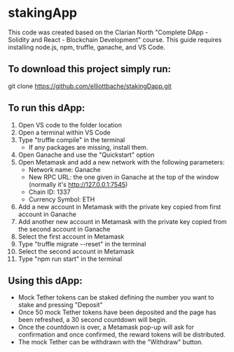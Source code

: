 # stakingApp

This code was created based on the Clarian North "Complete DApp - Solidity and React - Blockchain Development" course.
This guide requires installing node.js, npm, truffle, ganache, and VS Code.

## To download this project simply run: 

git clone https://github.com/elliottbache/stakingDapp.git

## To run this dApp:
1. Open VS code to the folder location
2. Open a terminal within VS Code
3. Type "truffle compile" in the terminal
    - If any packages are missing, install them.
4. Open Ganache and use the "Quickstart" option
5. Open Metamask and add a new network with the following parameters:
    - Network name:  Ganache
    - New RPC URL: the one given in Ganache at the top of the window (normally it's http://127.0.0.1:7545)
    - Chain ID: 1337
    - Currency Symbol: ETH
6. Add a new account in Metamask with the private key copied from first account in Ganache
7. Add another new account in Metamask with the private key copied from the second account in Ganache
8. Select the first account in Metamask
9. Type "truffle migrate --reset" in the terminal
10. Select the second account in Metamask
11. Type "npm run start" in the terminal

## Using this dApp:
- Mock Tether tokens can be staked defining the number you want to stake and pressing "Deposit"
- Once 50 mock Tether tokens have been deposited and the page has been refreshed, a 30 second countdown will begin.
- Once the countdown is over, a Metamask pop-up will ask for confirmation and once confirmed, the reward tokens will be distributed.
- The mock Tether can be withdrawn with the "Withdraw" button.